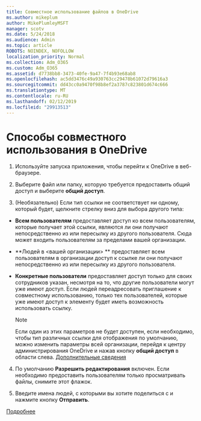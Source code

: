 ```yaml
---
title: Совместное использование файлов в OneDrive
ms.author: mikeplum
author: MikePlumleyMSFT
manager: scotv
ms.date: 5/24/2018
ms.audience: Admin
ms.topic: article
ROBOTS: NOINDEX, NOFOLLOW
localization_priority: Normal
ms.collection: Adm_O365
ms.custom: Adm_O365
ms.assetid: d7738bb8-3473-40fe-9a47-7f4b93e68ab8
ms.openlocfilehash: ac5dd3476c49a930763cc29478b61072d79616a3
ms.sourcegitcommit: dd43cc0a9470f98b8ef2a3787c823801d674c666
ms.translationtype: MT
ms.contentlocale: ru-RU
ms.lasthandoff: 02/12/2019
ms.locfileid: "29913513"
---
```

# <a name="how-to-share-in-onedrive"></a>Способы совместного использования в OneDrive

1. Используйте запуска приложения, чтобы перейти к OneDrive в веб-браузере. 
    
2. Выберите файл или папку, которую требуется предоставить общий доступ и выберите **общий доступ**.
    
3. (Необязательно) Если тип ссылки не соответствует ни одному, который будет, щелкните стрелку вниз для выбора другого типа:
    
  - **Всем пользователям** предоставляет доступ ко всем пользователям, которые получает этой ссылки, являются ли они получают непосредственно из или пересылку из другого пользователя. Сюда может входить пользователям за пределами вашей организации. 
    
  - **Людей в \<вашей организации\> ** предоставляет всем пользователям в организации доступ к ссылке ли они получают непосредственно из или пересылку из другого пользователя. 
    
  - **Конкретные пользователи** предоставляет доступ только для своих сотрудников указан, несмотря на то, что другие пользователи могут уже имеют доступ. Если людей переадресовать приглашение к совместному использованию, только тех пользователей, которые уже имеют доступ к элементу будет иметь возможность использовать ссылку. 
    
    > [!NOTE]
    > Если один из этих параметров не будет доступен, если необходимо, чтобы тип различных ссылки для отображения по умолчанию, можно изменить параметры всей организации, перейдя к центру администрирования OneDrive и нажав кнопку **общий доступ** в области слева. [Дополнительные сведения](https://go.microsoft.com/fwlink/?linkid=871961)
  
4. По умолчанию **Разрешить редактирования** включен. Если необходимо предоставить пользователям только просматривать файлы, снимите этот флажок. 
    
5. Введите имена людей, с которыми вы хотите поделиться с и нажмите кнопку **Отправить**.
    
[Подробнее](https://go.microsoft.com/fwlink/?linkid=871861)
  

